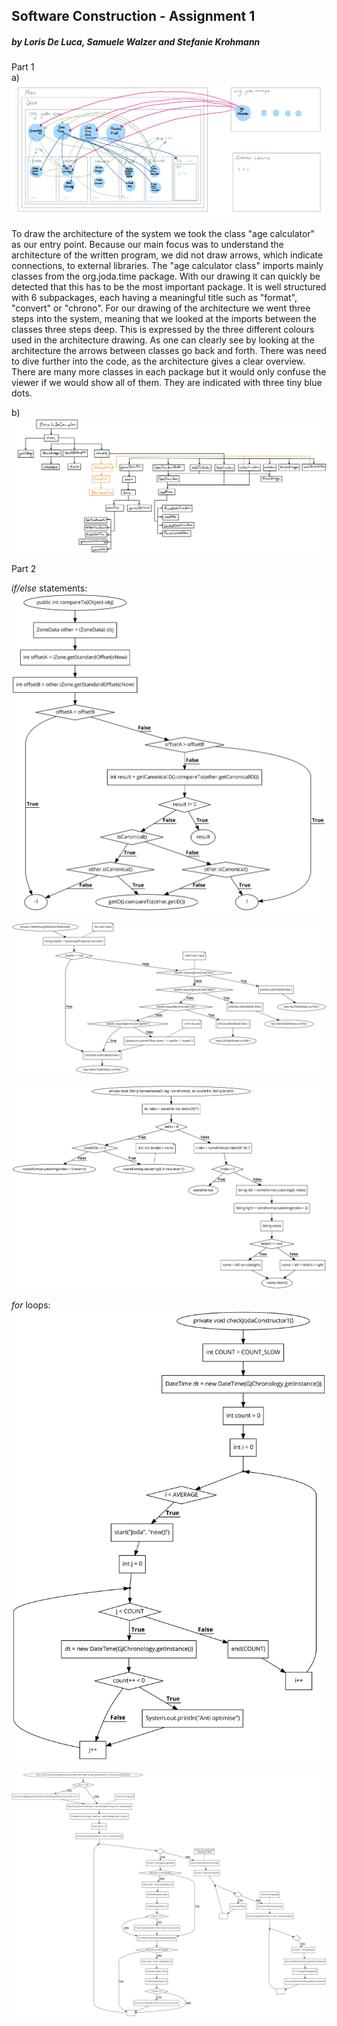 ## Software Construction - Assignment 1 <br /> 
##### by Loris De Luca, Samuele Walzer and Stefanie Krohmann<br /> 

Part 1 <br /> 
a)<br /> 
![image info](./Images/Task_1_architecture_2.png)

To draw the architecture of the system we took the class "age calculator" as our entry point. Because our main focus was to understand the architecture of the written program, we did not draw arrows, which indicate connections, to external libraries. The "age calculator class" imports mainly classes from the org.joda.time package. With our drawing it can quickly be detected that this has to be the most important package. It is well structured with 6 subpackages, each having a meaningful title such as "format", "convert" or "chrono". For our drawing of the architecture we went three steps into the system, meaning that we looked at the imports between the classes three steps deep. This is expressed by the three different colours used in the architecture drawing. As one can clearly see by looking at the architecture the arrows between classes go back and forth. There was need to dive further into the code, as the architecture gives a clear overview. There are many more classes in each package but it would only confuse the viewer if we would show all of them. They are indicated with three tiny blue dots. 

b)<br />
![image_info](./Images/Task_1b_callgraph.jpg)

Part 2

*if/else* statements:<br />
![org.joda.example.time.TimeZoneTable.ZoneData#compareTo](./Images/df_compareTo().jpg)

![org.joda.example.time.DateTimeBrowser#getDefaultTableView](./Images/df_getDefaultTableView().jpg)

![org.joda.time.tz.ZoneInfoCompiler.Rule#formatName](./Images/df_formatName().jpg)

*for* loops:<br />
![org.joda.example.time.DateTimePerformance#checkJodaConstructor1](./Images/df_checkJodaConstructor1().jpg)

![org.joda.time.tz.ZoneInfoCompiler#writeZoneInfoMap](./Images/df_writeZoneInfoMap.jpg)